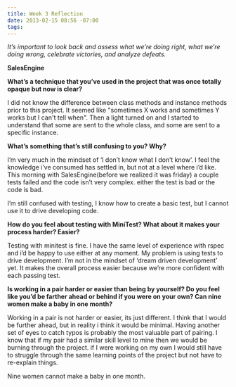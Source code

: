 ```yaml
---
title: Week 3 Reflection
date: 2013-02-15 08:56 -07:00
tags:
---
```


_It’s important to look back and assess what we’re doing right, what we’re doing wrong, celebrate victories, and analyze defeats._


__SalesEngine__

__What’s a technique that you’ve used in the project that was once totally opaque but now is clear?__ 

I did not know the difference between class methods and instance methods prior to this project. It seemed like "sometimes X works and sometimes Y works but I can't tell when". Then a light turned on and I started to understand that some are sent to the whole class, and some are sent to a specific instance. 

__What’s something that’s still confusing to you? Why?__

I’m very much in the mindset of ‘I don’t know what I don’t know’. I feel the knowledge i’ve consumed has settled in, but not at a level where i’d like.  This morning with SalesEngine(before we realized it was friday) a couple tests failed and the code isn’t very complex. either the test is bad or the code is bad. 

I’m still confused with testing, I know how to create a basic test, but I cannot use it to drive developing code.

__How do you feel about testing with MiniTest? What about it makes your process harder? Easier?__

Testing with minitest is fine. I have the same level of experience with rspec and i’d be happy to use either at any moment. My problem is using tests to drive development. I’m not in the mindset of ‘dream driven development’ yet. It makes the overall process easier because we’re more confident with each passing test. 

__Is working in a pair harder or easier than being by yourself? Do you feel like you’d be farther ahead or behind if you were on your own? Can nine women make a baby in one month?__

Working in a pair is not harder or easier, its just different. I think that I would be further ahead, but in reality i think it would be minimal. Having another set of eyes to catch typos is probably the most valuable part of pairing. I know that if my pair had a similar skill level to mine then we would be burning through the project.  if I were working on my own I would still have to struggle through the same learning points of the project but not have to re-explain things.

Nine women cannot make a baby in one month. 
